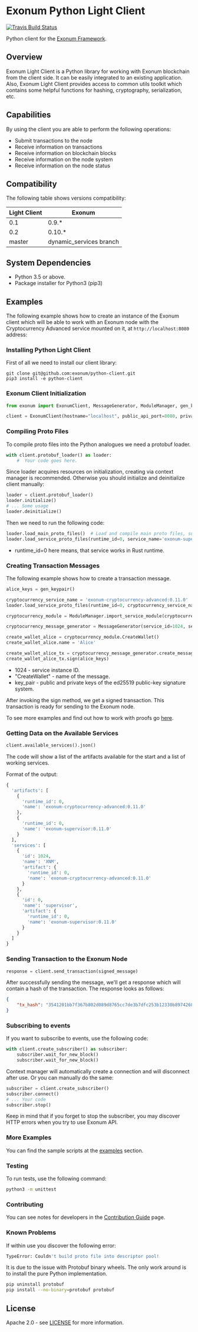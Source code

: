 # Exonum Python Light Client

[![Travis Build Status](https://travis-ci.com/exonum/python-client.svg?token=DyxSqsiCaQvPg4SYLXqu&branch=master)](https://travis-ci.com/exonum/python-client)

Python client for the [Exonum Framework][exonum].

## Overview

Exonum Light Client is a Python library for working with Exonum blockchain
from the client side. It can be easily integrated to an existing
application. Also, Exonum Light Client provides access to common utils
toolkit which contains some helpful functions for hashing, cryptography,
serialization, etc.

## Capabilities

By using the client you are able to perform the following operations:

- Submit transactions to the node
- Receive information on transactions
- Receive information on blockchain blocks
- Receive information on the node system
- Receive information on the node status

## Compatibility

The following table shows versions compatibility:  

| Light Client | Exonum                  |
|--------------|-------------------------|
| 0.1          | 0.9.*                   |
| 0.2          | 0.10.*                  |
| master       | dynamic_services branch |

## System Dependencies

- Python 3.5 or above.
- Package installer for Python3 (pip3)

## Examples

The following example shows how to create an instance of the Exonum client
which will be able to work with an Exonum node with the
Cryptocurrency Advanced service mounted on it, at `http://localhost:8080`
address:

### Installing Python Light Client

First of all we need to install our client library:

```shell
git clone git@github.com:exonum/python-client.git
pip3 install -e python-client
```

### Exonum Client Initialization

```python
from exonum import ExonumClient, MessageGenerator, ModuleManager, gen_keypair

client = ExonumClient(hostname="localhost", public_api_port=8080, private_api_port=8081, ssl=False)
```

### Compiling Proto Files

To compile proto files into the Python analogues we need a protobuf loader.

```python
with client.protobuf_loader() as loader:
    #  Your code goes here.
```

Since loader acquires resources on initialization, creating via context manager is recommended.
Otherwise you should initialize and deinitialize client manually:

```python
loader = client.protobuf_loader()
loader.initialize()
# ... Some usage
loader.deinitialize()
```

Then we need to run the following code:

```python
loader.load_main_proto_files()  # Load and compile main proto files, such as `runtime.proto`, `consensus.proto`, etc.
loader.load_service_proto_files(runtime_id=0, service_name='exonum-supervisor:0.12.0')  # Same for specific service.
```

- runtime_id=0 here means, that service works in Rust runtime.

### Creating Transaction Messages

The following example shows how to create a transaction message.

```python
alice_keys = gen_keypair()

cryptocurrency_service_name = 'exonum-cryptocurrency-advanced:0.11.0'
loader.load_service_proto_files(runtime_id=0, cryptocurrency_service_name)

cryptocurrency_module = ModuleManager.import_service_module(cryptocurrency_service_name, 'service')

cryptocurrency_message_generator = MessageGenerator(service_id=1024, service_name=cryptocurrency_service_name)

create_wallet_alice = cryptocurrency_module.CreateWallet()
create_wallet_alice.name = 'Alice'

create_wallet_alice_tx = cryptocurrency_message_generator.create_message('CreateWallet', create_wallet_alice)
create_wallet_alice_tx.sign(alice_keys)
```

- 1024 - service instance ID.
- "CreateWallet" - name of the message.
- key_pair - public and private keys of the ed25519 public-key signature
system.

After invoking the sign method, we get a signed transaction.
This transaction is ready for sending to the Exonum node.

To see more examples and find out how to work with proofs go [here][proof].

### Getting Data on the Available Services

```python
client.available_services().json()
```

The code will show a list of the artifacts available for the start and a list of
working services.

Format of the output:

```python
{
  'artifacts': [
    {
      'runtime_id': 0,
      'name': 'exonum-cryptocurrency-advanced:0.11.0'
    },
    {
      'runtime_id': 0,
      'name': 'exonum-supervisor:0.11.0'
    }
  ],
  'services': [
    {
      'id': 1024,
      'name': 'XNM',
      'artifact': {
        'runtime_id': 0,
        'name': 'exonum-cryptocurrency-advanced:0.11.0'
      }
    },
    {
      'id': 0,
      'name': 'supervisor',
      'artifact': {
        'runtime_id': 0,
        'name': 'exonum-supervisor:0.11.0'
      }
    }
  ]
}
```

### Sending Transaction to the Exonum Node

```python
response = client.send_transaction(signed_message)
```

After successfully sending the message, we'll get a response which will
contain a hash of the transaction. The response looks as follows:

```json
{
    "tx_hash": "3541201bb7f367b802d089d8765cc7de3b7dfc253b12330b8974268572c54c01"
}
```

### Subscribing to events

If you want to subscribe to events, use the following code:

```python
with client.create_subscriber() as subscriber:
    subscriber.wait_for_new_block()
    subscriber.wait_for_new_block()
```

Context manager will automatically create a connection and will disconnect after use.
Or you can manually do the same:

```python
subscriber = client.create_subscriber()
subscriber.connect()
# ... Your code
subscriber.stop()
```

Keep in mind that if you forget to stop the subscriber, you may discover HTTP
errors when you try to use Exonum API.

### More Examples

You can find the sample scripts at the [examples](examples) section.

### Testing

To run tests, use the following command:

```sh
python3 -m unittest
```

### Contributing

You can see notes for developers in the [Contribution Guide](CONTRIBUTING.md)
page.

### Known Problems

If within use you discover the following error:

```sh
TypeError: Couldn't build proto file into descriptor pool!
```

It is due to the issue with Protobuf binary wheels. The only work around is to
install the pure Python implementation.

```sh
pip uninstall protobuf
pip install --no-binary=protobuf protobuf
```

## License

Apache 2.0 - see [LICENSE](LICENSE) for more information.

[exonum]: https://github.com/exonum/exonum
[protoc]: https://developers.google.com/protocol-buffers/docs/reference/python-generated
[proof]: PROOF.MD
